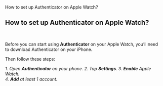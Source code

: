 How to set up Authenticator on Apple Watch?
## **How to set up Authenticator on Apple Watch?**

<br />

Before you can start using **Authenticator** on your Apple Watch, you’ll need to download Authenticator on your iPhone. 

Then follow these steps:

*1. Open **Authenticator** on your phone.*
*2. Tap **Settings**.* 
*3. **Enable** Apple Watch.*  
*4. **Add** at least 1 account.*  
